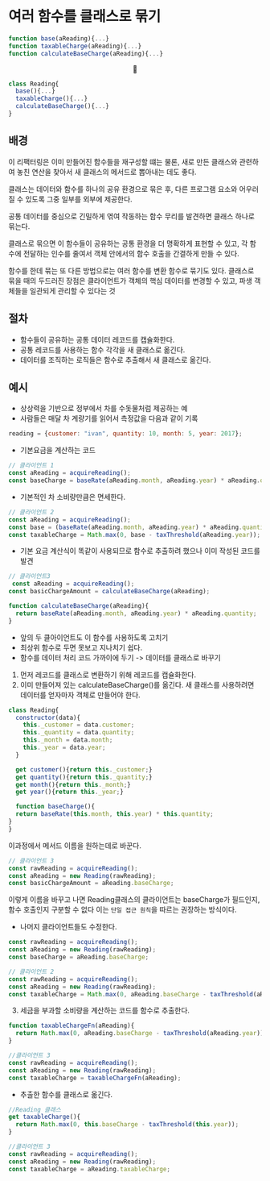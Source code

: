 # 여러 함수를 클래스로 묶기

```JavaScript
function base(aReading){...}
function taxableCharge(aReading){...}
function calculateBaseCharge(aReading){...}
```

<center>🔽</center>

```JavaScript
class Reading{
  base(){...}
  taxableCharge(){...}
  calculateBaseCharge(){...}
}
```

## 배경

이 리팩터링은 이미 만들어진 함수들을 재구성할 떄는 물론, 새로 만든 클래스와 관련하여 놓친 연산을 찾아서 새 클래스의 메서드로 뽑아내는 데도 좋다.

클래스는 데이터와 함수를 하나의 공유 환경으로 묶은 후, 다른 프로그램 요소와 어우러질 수 있도록 그중 일부를 외부에 제공한다.

공통 데이터를 중심으로 긴밀하게 엮여 작동하는 함수 무리를 발견하면 클래스 하나로 묶는다.

클래스로 묶으면 이 함수들이 공유하는 공통 환경을 더 명확하게 표현할 수 있고, 각 함수에 전달하는 인수를 줄여서 객체 안에서의 함수 호출을 간결하게 만들 수 있다.

함수를 한데 묶는 또 다른 방법으로는 여러 함수를 변환 함수로 묶기도 있다. 클래스로 묶을 때의 두드러진 장점은 클라이언트가 객체의 핵심 데이터를 변경할 수 있고, 파생 객체들을 일관되게 관리할 수 있다는 것

## 절차

-   함수들이 공유하는 공통 데이터 레코드를 캡슐화한다.
-   공통 레코드를 사용하는 함수 각각을 새 클래스로 옮긴다.
-   데이터를 조직하는 로직들은 함수로 추출해서 새 클래스로 옮긴다.

## 예시

-   상상력을 기반으로 정부에서 차를 수돗물처럼 제공하는 예
-   사람들은 매달 차 계량기를 읽어서 측정값을 다음과 같이 기록

```JavaScript
reading = {customer: "ivan", quantity: 10, month: 5, year: 2017};
```

-   기본요금을 계산하는 코드

```JavaScript
// 클라이언트 1
const aReading = acquireReading();
const baseCharge = baseRate(aReading.month, aReading.year) * aReading.quantity;
```

-   기본적인 차 소비량만큼은 면세한다.

```JavaScript
// 클라이언트 2
const aReading = acquireReading();
const base = (baseRate(aReading.month, aReading.year) * aReading.quantity);
const taxableCharge = Math.max(0, base - taxThreshold(aReading.year));
```

-   기본 요금 계산식이 똑같이 사용되므로 함수로 추출하려 했으나 이미 작성된 코드를 발견

```JavaScript
// 클라이언트3
 const aReading = acquireReading();
const basicChargeAmount = calculateBaseCharge(aReading);

function calculateBaseCharge(aReading){
  return baseRate(aReading.month, aReading.year) * aReading.quantity;
}
```

-   앞의 두 클아이언트도 이 함수를 사용하도록 고치기
-   최상위 함수로 두면 못보고 지나치기 쉽다.
-   함수를 데이터 처리 코드 가까이에 두기 -> 데이터를 클래스로 바꾸기

1. 먼저 레코드를 클래스로 변환하기 위해 레코드를 캡슐화한다.
2. 이미 만들어져 있는 calculateBaseCharge()를 옮긴다. 새 클래스를 사용하려면 데이터를 얻자마자 객체로 만들어야 한다.

```JavaScript
class Reading{
  constructor(data){
    this._customer = data.customer;
    this._quantity = data.quantity;
    this._month = data.month;
    this._year = data.year;
  }

  get customer(){return this._customer;}
  get quantity(){return this._quantity;}
  get month(){return this._month;}
  get year(){return this._year;}

  function baseCharge(){
  return baseRate(this.month, this.year) * this.quantity;
}
}
```

이과정에서 메서드 이름을 원하는데로 바꾼다.

```JavaScript
// 클라이언트 3
const rawReading = acquireReading();
const aReading = new Reading(rawReading);
const basicChargeAmount = aReading.baseCharge;

```

이렇게 이름을 바꾸고 나면 Reading클래스의 클라이언트는 baseCharge가 필드인지, 함수 호출인지 구분할 수 없다 이는 `단일 접근 원칙`을 따르는 권장하는 방식이다.

-   나머지 클라이언트들도 수정한다.

```JavaScript
const rawReading = acquireReading();
const aReading = new Reading(rawReading);
const baseCharge = aReading.baseCharge;
```

```JavaScript
// 클라이언트 2
const rawReading = acquireReading();
const aReading = new Reading(rawReading);
const taxableCharge = Math.max(0, aReading.baseCharge - taxThreshold(aReading.year));
```

3. 세금을 부과할 소비량을 계산하는 코드를 함수로 추출한다.

```JavaScript
function taxableChargeFn(aReading){
  return Math.max(0, aReading.baseCharge - taxThreshold(aReading.year));
}
```

```JavaScript
//클라이언트 3
const rawReading = acquireReading();
const aReading = new Reading(rawReading);
const taxableCharge = taxableChargeFn(aReading);
```

-   추출한 함수를 클래스로 옮긴다.

```JavaScript
//Reading 클래스
get taxableCharge(){
  return Math.max(0, this.baseCharge - taxThreshold(this.year));
}
```

```JavaScript
//클라이언트 3
const rawReading = acquireReading();
const aReading = new Reading(rawReading);
const taxableCharge = aReading.taxableCharge;
```
